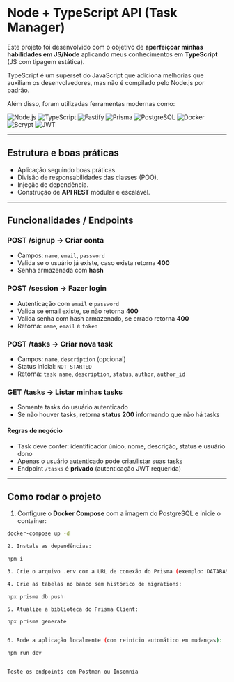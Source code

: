 # Node + TypeScript API (Task Manager)

Este projeto foi desenvolvido com o objetivo de **aperfeiçoar minhas habilidades em JS/Node** aplicando meus conhecimentos em **TypeScript** (JS com tipagem estática).

TypeScript é um superset do JavaScript que adiciona melhorias que auxiliam os desenvolvedores, mas não é compilado pelo Node.js por padrão.  

Além disso, foram utilizadas ferramentas modernas como:

![Node.js](https://img.shields.io/badge/Node.js-339933?style=for-the-badge&logo=node.js&logoColor=white)
![TypeScript](https://img.shields.io/badge/TypeScript-3178C6?style=for-the-badge&logo=typescript&logoColor=white)
![Fastify](https://img.shields.io/badge/Fastify-20232A?style=for-the-badge)
![Prisma](https://img.shields.io/badge/Prisma-2D3748?style=for-the-badge)
![PostgreSQL](https://img.shields.io/badge/PostgreSQL-4169E1?style=for-the-badge&logo=postgresql&logoColor=white)
![Docker](https://img.shields.io/badge/Docker-2496ED?style=for-the-badge&logo=docker&logoColor=white)
![Bcrypt](https://img.shields.io/badge/Bcrypt-FF9900?style=for-the-badge)
![JWT](https://img.shields.io/badge/JWT-000000?style=for-the-badge)

---

## Estrutura e boas práticas
- Aplicação seguindo boas práticas.  
- Divisão de responsabilidades das classes (POO).  
- Injeção de dependência.  
- Construção de **API REST** modular e escalável.  

---

## Funcionalidades / Endpoints

### **POST /signup** → Criar conta
- Campos: `name`, `email`, `password`  
- Valida se o usuário já existe, caso exista retorna **400**  
- Senha armazenada com **hash**  

### **POST /session** → Fazer login
- Autenticação com `email` e `password`  
- Valida se email existe, se não retorna **400**  
- Valida senha com hash armazenado, se errado retorna **400**  
- Retorna: `name`, `email` e `token`  

### **POST /tasks** → Criar nova task
- Campos: `name`, `description` (opcional)  
- Status inicial: `NOT_STARTED`  
- Retorna: `task name`, `description`, `status`, `author`, `author_id`  

### **GET /tasks** → Listar minhas tasks
- Somente tasks do usuário autenticado  
- Se não houver tasks, retorna **status 200** informando que não há tasks  

#### **Regras de negócio**
- Task deve conter: identificador único, nome, descrição, status e usuário dono  
- Apenas o usuário autenticado pode criar/listar suas tasks  
- Endpoint `/tasks` é **privado** (autenticação JWT requerida)  

---

## Como rodar o projeto

1. Configure o **Docker Compose** com a imagem do PostgreSQL e inicie o container:

```bash
docker-compose up -d

2. Instale as dependências:

npm i

3. Crie o arquivo .env com a URL de conexão do Prisma (exemplo: DATABASE_URL=...)

4. Crie as tabelas no banco sem histórico de migrations:

npx prisma db push

5. Atualize a biblioteca do Prisma Client:

npx prisma generate


6. Rode a aplicação localmente (com reinício automático em mudanças):

npm run dev


Teste os endpoints com Postman ou Insomnia
